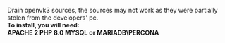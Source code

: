 Drain openvk3 sources, the sources may not work as they were partially stolen from the developers' pc.
<br>
<b>To install, you will need:
<br>
APACHE 2
PHP 8.0
MYSQL or MARIADB\PERCONA</b>
